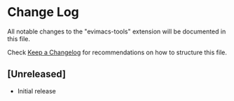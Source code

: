 # Change Log

All notable changes to the "evimacs-tools" extension will be documented in this file.

Check [Keep a Changelog](http://keepachangelog.com/) for recommendations on how to structure this file.

## [Unreleased]

- Initial release